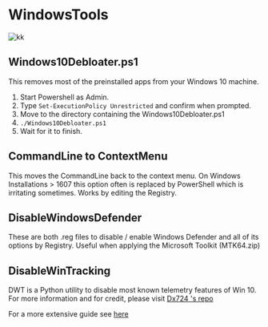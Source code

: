 # WindowsTools
![kk](https://raw.githubusercontent.com/adolfintel/Windows10-Privacy/master/data/nutella_1809.jpg)

## Windows10Debloater.ps1
This removes most of the preinstalled apps from your Windows 10 machine.
1. Start Powershell as Admin.
2. Type ```Set-ExecutionPolicy Unrestricted``` and confirm when prompted.
3. Move to the directory containing the Windows10Debloater.ps1
4. ```./Windows10Debloater.ps1```
5. Wait for it to finish.


## CommandLine to ContextMenu
This moves the CommandLine back to the context menu. On Windows Installations > 1607 this option often is replaced by PowerShell which is irritating sometimes. Works by editing the Registry.

## DisableWindowsDefender
These are both .reg files to disable / enable Windows Defender and all of its options by Registry. 
Useful when applying the Microsoft Toolkit (MTK64.zip)

## DisableWinTracking
DWT is a Python utility to disable most known telemetry features of Win 10.
For more information and for credit, please visit [Dx724 's repo](https://github.com/Dx724/DisableWinTracking)

For a more extensive guide see [here](https://github.com/adolfintel/Windows10-Privacy)
